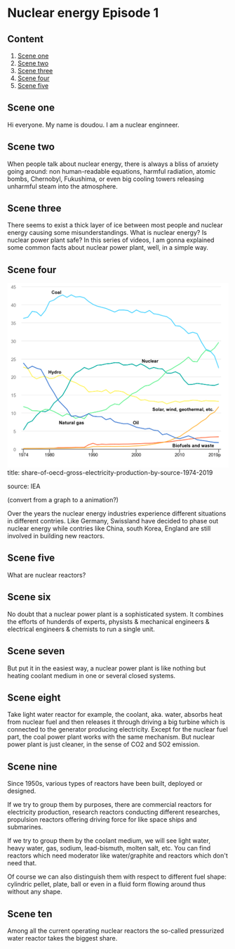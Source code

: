 <!--
Editor Vincent Du
Creation Date: 26.08.2020
Last Update: 26.08.2020
-->


<!--
Markdown 常用语法
# Title
## subtitle 1
### subtitle 2
#### subtitle 3
etc.
--- *** ___分割线
*+- 无序列表
1. 2. 3.有序列表
> 引用的文字
空行 换行
*文字* 斜体
**文字** 粗体
\符号 符号 Latex
$$ 公式 $$
！[标题] (href) 图片
[标题] (href "title") 超链接,目录,文件

表格：
左对齐|居中|右对齐
:--|:--:|--:
2|3|5
10|100|1000

```编程语言（可选）
代码
```
`` 行内代码

~~删除线~~

Tasklist
- [ ] Eat
- [x] Code
  - [x] HTML


@import "xxx.md" 插入文档
-->


# Nuclear energy Episode 1

## Content
1. [Scene one](#Scene-one)
2. [Scene two](#Scene-two)
3. [Scene three](#Scene-three)
4. [Scene four](#Scene-four)
5. [Scene five](#Scene-five)

## Scene one

Hi everyone. 
My name is doudou. 
I am a nuclear enginneer. 

## Scene two

When people talk about nuclear energy, there is always a bliss of anxiety going around: non human-readable equations, harmful radiation, atomic bombs, Chernobyl, Fukushima, or even big cooling towers releasing unharmful steam into the atmosphere. 

## Scene three

There seems to exist a thick layer of ice between most people and nuclear energy causing some misunderstandings. 
What is nuclear energy? Is nuclear power plant safe?
In this series of videos, I am gonna explained some common facts about nuclear power plant, well, in a simple way. 

## Scene four

![energyConsumption](../pics/share-of-oecd-gross-electricity-production-by-source-1974-2019-provisional.png)
title: share-of-oecd-gross-electricity-production-by-source-1974-2019

source: IEA

(convert from a graph to a animation?)

Over the years the nuclear energy industries experience different situations in different contries. Like Germany, Swissland have decided to phase out nuclear energy while contries like China, south Korea, England are still involved in building new reactors. 

## Scene five
What are nuclear reactors?

## Scene six
No doubt that a nuclear power plant is a sophisticated system. 
It combines the efforts of hunderds of experts, physists & mechanical engineers & electrical engineers & chemists to run a single unit. 

## Scene seven
But put it in the easiest way, a nuclear power plant is like nothing but heating coolant medium in one or several closed systems. 

## Scene eight

Take light water reactor for example, the coolant, aka. water, absorbs heat from nuclear fuel and then releases it through driving a big turbine which is connected to the generator producing electricity. 
Except for the nuclear fuel part, the coal power plant works with the same mechanism. 
But nuclear power plant is just cleaner, in the sense of CO2 and SO2 emission.

## Scene nine

Since 1950s, various types of reactors have been built, deployed or designed.

If we try to group them by purposes, there are commercial reactors for electricity production, research reactors conducting different researches, propulsion reactors offering driving force for like space ships and submarines. 

If we try to group them by the coolant medium, we will see light water, heavy water, gas, sodium, lead-bismuth, molten salt, etc.
You can find reactors which need moderator like water/graphite and reactors which don't need that.

Of course we can also distinguish them with respect to different fuel shape: cylindric pellet, plate, ball or even in a fluid form flowing around thus without any shape.

## Scene ten

Among all the current operating nuclear reactors the so-called pressurized water reactor takes the biggest share. 